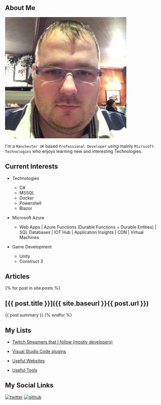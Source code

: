 ## About Me

![profile-image](images/profile-image.jpeg)

I'm a `Manchester UK` based `Professional Developer` using mainly `Microsoft Technologies` who enjoys learning new and interesting Technologies.

## Current Interests

* Technologies
    * C#
    * MSSQL
    * Docker
    * Powershell
    * Blazor
* Microsoft Azure
    * Web Apps | Azure Functions (Durable Functions + Durable Entities) | SQL Databases | IOT Hub | Application Insights | CDN | Virtual Machines
    
* Game Development 
    * Unity
    * Construct 3


## Articles
{% for post in site.posts %}
## [{{ post.title }}]({{ site.baseurl }}{{ post.url }})
{{ post.summary }}
{% endfor %}

## My Lists

-  [Twitch Streamers that I follow (mostly developers)](lists/twitch-streamers.md)

- [Visual Studio Code plugins](lists/vs-code-plugins.md)

- [Useful Websites](lists/useful-websites.md)

- [Useful Tools](lists/useful-tools.md)

## My Social Links

[![twitter](https://img.shields.io/badge/Twitter-codemonkeh--dave-blue?logo=twitter)](http://twitter.com/codemonkeh_dave)
[![github](https://img.shields.io/badge/Github-codemonkeh--dave-blue?logo=github)](https://github.com/codemonkeh-dave)
